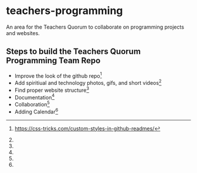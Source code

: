 # teachers-programming
An area for the Teachers Quorum to collaborate on programming projects and websites. 

## Steps to build the Teachers Quorum Programming Team Repo

* Improve the look of the github repo[^1]
* Add spiritiual and technology photos, gifs, and short videos[^2]
* Find proper website structure[^3]
* Documentation[^4]
* Collaboration[^5]
* Adding Calendar[^6]


[^1]:https://css-tricks.com/custom-styles-in-github-readmes/
[^2]:
[^3]:
[^4]:
[^5]:
[^6]:
